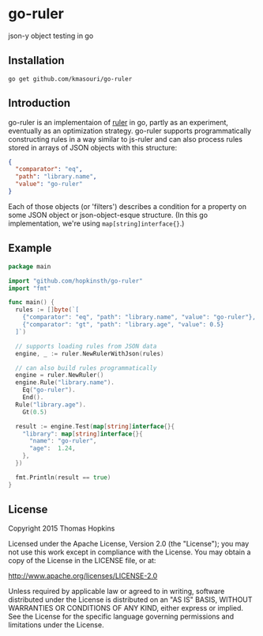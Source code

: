 # go-ruler

json-y object testing in go

## Installation

```
go get github.com/kmasouri/go-ruler
```

## Introduction

go-ruler is an implementaion of [ruler](https://github.com/RedVentures/ruler) in go, partly as an experiment, eventually as an optimization strategy. go-ruler supports programmatically constructing rules in a way similar to js-ruler and can also process rules stored in arrays of JSON objects with this structure:

```json
{
  "comparator": "eq",
  "path": "library.name",
  "value": "go-ruler"
}
```

Each of those objects (or 'filters') describes a condition for a property on some JSON object or json-object-esque structure. (In this go implementation, we're using `map[string]interface{}`.)

## Example

```go
package main

import "github.com/hopkinsth/go-ruler"
import "fmt"

func main() {
  rules := []byte(`[
    {"comparator": "eq", "path": "library.name", "value": "go-ruler"},
    {"comparator": "gt", "path": "library.age", "value": 0.5}
  ]`)

  // supports loading rules from JSON data
  engine, _ := ruler.NewRulerWithJson(rules)

  // can also build rules programmatically
  engine = ruler.NewRuler()
  engine.Rule("library.name").
    Eq("go-ruler").
    End().
  Rule("library.age").
    Gt(0.5)

  result := engine.Test(map[string]interface{}{
    "library": map[string]interface{}{
      "name": "go-ruler",
      "age":  1.24,
    },
  })

  fmt.Println(result == true)
}
```

## License
Copyright 2015 Thomas Hopkins

Licensed under the Apache License, Version 2.0 (the "License"); you may not use this work except in compliance with the License. You may obtain a copy of the License in the LICENSE file, or at:

http://www.apache.org/licenses/LICENSE-2.0

Unless required by applicable law or agreed to in writing, software distributed under the License is distributed on an "AS IS" BASIS, WITHOUT WARRANTIES OR CONDITIONS OF ANY KIND, either express or implied. See the License for the specific language governing permissions and limitations under the License.
